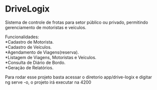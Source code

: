# DriveLogix

Sistema de controle de frotas para setor público ou privado, permitindo gerenciamento de motoristas e veículos. 

Funcionalidades:<br>
*Cadastro de Motorista.<br>
*Cadastro de Veículos.<br>
*Agendamento de Viagens(reserva).<br>
*Listagem de Viagens, Motoristas e Veículos.<br>
*Consulta de Diário de Bordo.<br>
*Geração de Relatórios.

Para rodar esse projeto basta acessar o diretorio app/drive-logix e digitar ng serve -o, o projeto irá executar na 4200

